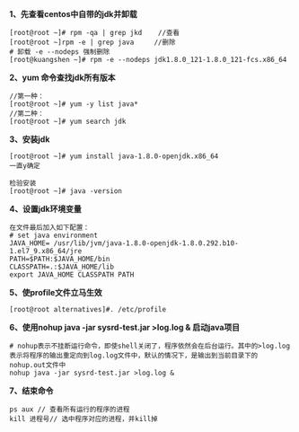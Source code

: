 **1、先查看centos中自带的jdk并卸载**

```shell
[root@root ~]# rpm -qa | grep jkd    //查看
[root@root ~]rpm -e | grep java     //删除
# 卸载 -e --nodeps 强制删除
[root@kuangshen ~]# rpm -e --nodeps jdk1.8.0_121-1.8.0_121-fcs.x86_64
```

**2、yum 命令查找jdk所有版本**

```shell
//第一种：
[root@root ~]# yum -y list java*
//第二种：
[root@root ~]# yum search jdk
```

**3、安装jdk**

```shell
[root@root ~]# yum install java-1.8.0-openjdk.x86_64
一直y确定

检验安装
[root@root ~]# java -version
```

**4、设置jdk环境变量**

```shell
在文件最后加入如下配置：
# set java environment
JAVA_HOME= /usr/lib/jvm/java-1.8.0-openjdk-1.8.0.292.b10-1.el7_9.x86_64/jre
PATH=$PATH:$JAVA_HOME/bin
CLASSPATH=.:$JAVA_HOME/lib
export JAVA_HOME CLASSPATH PATH
```

**5、使profile文件立马生效**

```shell
[root@root alternatives]#. /etc/profile
```

**6、使用nohup java -jar sysrd-test.jar >log.log & 启动java项目**

```shell
# nohup表示不挂断运行命令，即使shell关闭了，程序依然会在后台运行。其中的>log.log表示将程序的输出重定向到log.log文件中，默认的情况下，是输出到当前目录下的nohup.out文件中
nohup java -jar sysrd-test.jar >log.log &
```

**7、结束命令**

```shell
ps aux // 查看所有运行的程序的进程
kill 进程号// 选中程序对应的进程，并kill掉
```



